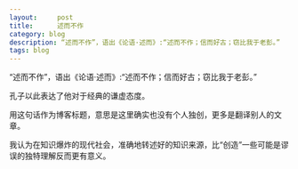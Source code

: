 ```yaml
---
layout:     post
title:      述而不作
category: blog
description: “述而不作”，语出《论语·述而》:“述而不作；信而好古；窃比我于老彭。”
tags: blog
---
```


“述而不作”，语出《论语·述而》:“述而不作；信而好古；窃比我于老彭。”

孔子以此表达了他对于经典的谦虚态度。

用这句话作为博客标题，意思是这里确实也没有个人独创，更多是翻译别人的文章。

我认为在知识爆炸的现代社会，准确地转述好的知识来源，比“创造”一些可能是谬误的独特理解反而更有意义。